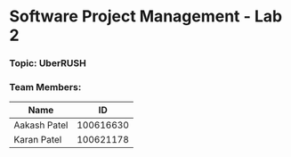 # Software Project Management - Lab 2 
### Topic: UberRUSH
### Team Members:
| Name         | ID        |
| ------------ | --------- |
| Aakash Patel | 100616630 |
| Karan Patel  | 100621178 |
